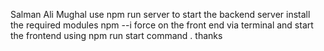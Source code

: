 Salman Ali Mughal 
use npm run server to start the backend server 
install the required modules npm --i force on the front end via terminal
and start the frontend using npm run start command . 
thanks
